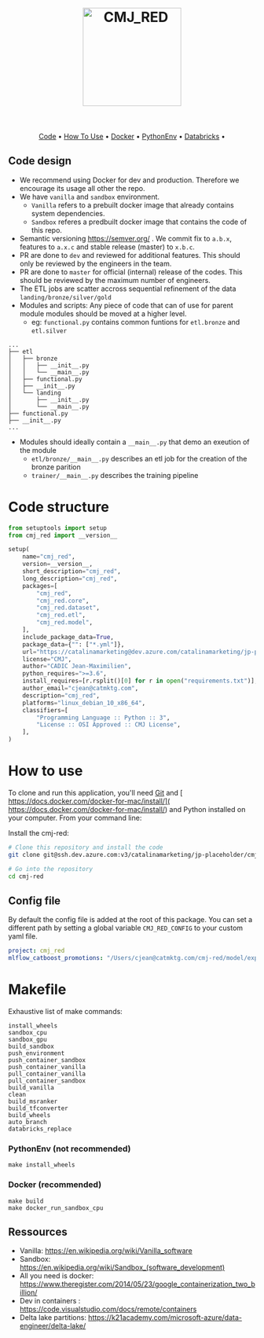 
<h1 align="center">
  <br>
  <a href=https://drive.google.com/uc?id=1srvPCYxHFTynlTJ6_zq8-sPWPYvnUqgR"><img src="https://drive.google.com/uc?id=1srvPCYxHFTynlTJ6_zq8-sPWPYvnUqgR" alt="CMJ_RED" width="200"></a>
  <br>
  <br>
</h1>


<p align="center">
  <a href="#code-structure">Code</a> •
  <a href="#how-to-use">How To Use</a> •
  <a href="#docker">Docker</a> •
  <a href="#PythonEnv">PythonEnv</a> •
  <a href="#Databricks">Databricks</a> •

[comment]: <> (  <a href="#notebook">Notebook </a> •)
</p>

## Code design
* We recommend using Docker for dev and production. Therefore we encourage its usage all other the repo.
* We have `vanilla` and `sandbox` environment. 
  * `Vanilla` refers to a prebuilt docker image that already contains system dependencies.
  * `Sandbox` referes a predbuilt docker image that contains the code of this repo.
* Semantic versioning https://semver.org/ . We commit fix to `a.b.x`, features to `a.x.c` and stable release (master) to `x.b.c`. 
* PR are done to `dev` and reviewed for additional features. This should only be reviewed by the engineers in the team.
* PR are done to `master` for official (internal) release of the codes. This should be reviewed by the maximum number of engineers.   
* The ETL jobs are scatter accross sequential refinement of the data `landing/bronze/silver/gold` 
* Modules and scripts: Any piece of code that can of use for parent module modules should be moved at a higher level. 
  * eg: `functional.py` contains common funtions for `etl.bronze` and `etl.silver`
```
...
├── etl
│   ├── bronze
│   │   ├── __init__.py
│   │   └── __main__.py
│   ├── functional.py
│   ├── __init__.py
│   └── landing
│       ├── __init__.py
│       └── __main__.py
├── functional.py
├── __init__.py
...
```
* Modules should ideally contain a `__main__.py` that demo an exeution of the module
  * `etl/bronze/__main__.py` describes an etl job for the creation of the bronze parition
  * `trainer/__main__.py` describes the training pipeline



# Code structure
```python
from setuptools import setup
from cmj_red import __version__

setup(
    name="cmj_red",
    version=__version__,
    short_description="cmj_red",
    long_description="cmj_red",
    packages=[
        "cmj_red",
        "cmj_red.core",
        "cmj_red.dataset",
        "cmj_red.etl",
        "cmj_red.model",
    ],
    include_package_data=True,
    package_data={"": ["*.yml"]},
    url="https://catalinamarketing@dev.azure.com/catalinamarketing/jp-placeholder/_git/cmj-red",
    license="CMJ",
    author="CADIC Jean-Maximilien",
    python_requires=">=3.6",
    install_requires=[r.rsplit()[0] for r in open("requirements.txt")],
    author_email="cjean@catmktg.com",
    description="cmj_red",
    platforms="linux_debian_10_x86_64",
    classifiers=[
        "Programming Language :: Python :: 3",
        "License :: OSI Approved :: CMJ License",
    ],
)
```

# How to use
To clone and run this application, you'll need [Git](https://git-scm.com) and [ https://docs.docker.com/docker-for-mac/install/]( https://docs.docker.com/docker-for-mac/install/) and Python installed on your computer. 
From your command line:

Install the cmj-red:
```bash
# Clone this repository and install the code
git clone git@ssh.dev.azure.com:v3/catalinamarketing/jp-placeholder/cmj-red

# Go into the repository
cd cmj-red
```
## Config file
By default the config file is added at the root of this package. You can set a different path by setting a global variable `CMJ_RED_CONFIG` to your custom yaml file.
```yaml
project: cmj_red
mlflow_catboost_promotions: "/Users/cjean@catmktg.com/cmj-red/model/experiments/catboost_promotions"
```

# Makefile
Exhaustive list of make commands:
```
install_wheels
sandbox_cpu
sandbox_gpu
build_sandbox
push_environment
push_container_sandbox
push_container_vanilla
pull_container_vanilla
pull_container_sandbox
build_vanilla
clean
build_msranker 
build_tfconverter
build_wheels
auto_branch 
databricks_replace
```
### PythonEnv (not recommended)
```
make install_wheels
``` 

### Docker (recommended)
```shell
make build
make docker_run_sandbox_cpu
```

## Ressources
* Vanilla:  https://en.wikipedia.org/wiki/Vanilla_software
* Sandbox: https://en.wikipedia.org/wiki/Sandbox_(software_development)
* All you need is docker: https://www.theregister.com/2014/05/23/google_containerization_two_billion/
* Dev in containers : https://code.visualstudio.com/docs/remote/containers
* Delta lake partitions: https://k21academy.com/microsoft-azure/data-engineer/delta-lake/